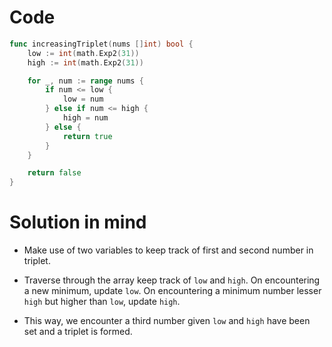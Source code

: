 Code
====

```go
func increasingTriplet(nums []int) bool {
	low := int(math.Exp2(31))
	high := int(math.Exp2(31))

	for _, num := range nums {
		if num <= low {
			low = num
		} else if num <= high {
			high = num
		} else {
			return true
		}
	}

	return false
}
```

Solution in mind
================

-	Make use of two variables to keep track of first and second number in triplet.

-	Traverse through the array keep track of `low` and `high`. On encountering a new minimum, update `low`. On encountering a minimum number lesser `high` but higher than `low`, update `high`.

-	This way, we encounter a third number given `low` and `high` have been set and a triplet is formed.
